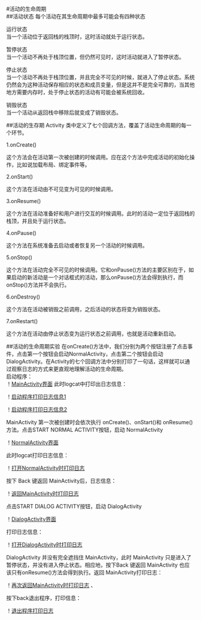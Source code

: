 #活动的生命周期  
##活动状态
每个活动在其生命周期中最多可能会有四种状态  

运行状态  
当一个活动位于返回栈的栈顶时，这时活动就处于运行状态。 

暂停状态  
当一个活动不再处于栈顶位置，但仍然可见时，这时活动就进入了暂停状态。

停止状态  
当一个活动不再处于栈顶位置，并且完全不可见的时候，就进入了停止状态。系统仍然会为这种活动保存相应的状态和成员变量，但是这并不是完全可靠的，当其他地方需要内存时，处于停止状态的活动有可能会被系统回收。  

销毁状态  
当一个活动从返回栈中移除后就变成了销毁状态。

##活动的生存期
Activity 类中定义了七个回调方法，覆盖了活动生命周期的每一个环节。

1.onCreate()  

这个方法会在活动第一次被创建的时候调用。应在这个方法中完成活动的初始化操作，比如说加载布局、绑定事件等。

2.onStart()

这个方法在活动由不可见变为可见的时候调用。

3.onResume()

这个方法在活动准备好和用户进行交互的时候调用。此时的活动一定位于返回栈的栈顶，并且处于运行状态。

4.onPause()

这个方法在系统准备去启动或者恢复另一个活动的时候调用。

5.onStop()

这个方法在活动完全不可见的时候调用。它和onPause()方法的主要区别在于，如果启动的新活动是一个对话框式的活动，那么onPause()方法会得到执行，而onStop()方法并不会执行。

6.onDestroy()

这个方法在活动被销毁之前调用，之后活动的状态将变为销毁状态。

7.onRestart()

这个方法在活动由停止状态变为运行状态之前调用，也就是活动重新启动。

##活动的生命周期实验
在onCreate()方法中，我们分别为两个按钮注册了点击事件，点击第一个按钮会启动NormalActivity，点击第二个按钮会启动 DialogActivity。在Activity的七个回调方法中分别打印了一句话，这样就可以通过观察日志的方式来更直观地理解活动的生命周期。  
启动程序：  
！[MainActivity界面](/img/a1.png)
此时logcat中打印出日志信息：  

！[启动程序打印日志信息1](/img/b.png)  

！[启动程序打印日志信息2](/img/c.png)  
  
MainActivity 第一次被创建时会依次执行 onCreate()、onStart()和 onResume()方法。点击START NORMAL ACTIVITY按钮，启动 NormalActivity 
 
！[NormalActivity界面](/img/d1.png)  

此时logcat打印日志信息： 
 
！[打开NormalActivity时打印日志](/img/e.png)

按下 Back 键返回 MainActivity后，日志信息：
 
！[返回MainActivity时打印日志](/img/f.png)  

点击START DIALOG ACTIVITY按钮，启动 DialogActivity

！[DialogActivity界面](/img/g1.png) 

打印日志信息：

！[打开DialogActivity时打印日志](/img/h.png)

DialogActivity 并没有完全遮挡住 MainActivity，此时 MainActivity 只是进入了暂停状态，并没有进入停止状态。相应地，按下Back 键返回 MainActivity 也应该只有onResume()方法会得到执行。返回 MainActivity打印日志：  

！[再次返回MainActivity时打印日志](/img/i.png)  、

按下back退出程序，打印信息：  

！[退出程序打印日志](/img/j.png)





